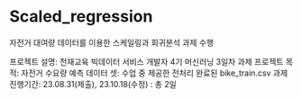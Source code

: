 # Scaled_regression
자전거 대여량 데이터를 이용한 스케일링과 회귀분석 과제 수행

프로젝트 설명: 천재교육 빅데이터 서비스 개발자 4기 머신러닝 3일차 과제
프로젝트 목적: 자전거 수요량 예측
데이터 셋: 수업 중 제공한 전처리 완료된 bike_train.csv
과제 진행기간: 23.08.31(제출), 23.10.18(수정) : 총 2일
